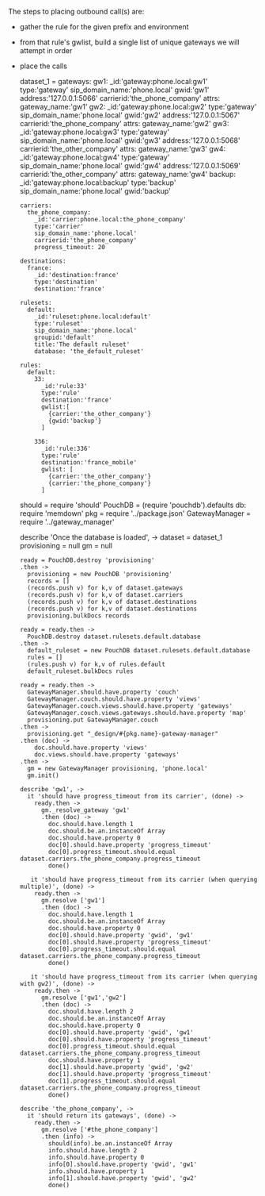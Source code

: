 The steps to placing outbound call(s) are:
- gather the rule for the given prefix and environment
- from that rule's gwlist, build a single list of unique gateways we will attempt in order
- place the calls

    dataset_1 =
      gateways:
        gw1:
          _id:'gateway:phone.local:gw1'
          type:'gateway'
          sip_domain_name:'phone.local'
          gwid:'gw1'
          address:'127.0.0.1:5066'
          carrierid:'the_phone_company'
          attrs:
            gateway_name:'gw1'
        gw2:
          _id:'gateway:phone.local:gw2'
          type:'gateway'
          sip_domain_name:'phone.local'
          gwid:'gw2'
          address:'127.0.0.1:5067'
          carrierid:'the_phone_company'
          attrs:
            gateway_name:'gw2'
        gw3:
          _id:'gateway:phone.local:gw3'
          type:'gateway'
          sip_domain_name:'phone.local'
          gwid:'gw3'
          address:'127.0.0.1:5068'
          carrierid:'the_other_company'
          attrs:
            gateway_name:'gw3'
        gw4:
          _id:'gateway:phone.local:gw4'
          type:'gateway'
          sip_domain_name:'phone.local'
          gwid:'gw4'
          address:'127.0.0.1:5069'
          carrierid:'the_other_company'
          attrs:
            gateway_name:'gw4'
        backup:
          _id:'gateway:phone.local:backup'
          type:'backup'
          sip_domain_name:'phone.local'
          gwid:'backup'

      carriers:
        the_phone_company:
          _id:'carrier:phone.local:the_phone_company'
          type:'carrier'
          sip_domain_name:'phone.local'
          carrierid:'the_phone_company'
          progress_timeout: 20

      destinations:
        france:
          _id:'destination:france'
          type:'destination'
          destination:'france'

      rulesets:
        default:
          _id:'ruleset:phone.local:default'
          type:'ruleset'
          sip_domain_name:'phone.local'
          groupid:'default'
          title:'The default ruleset'
          database: 'the_default_ruleset'

      rules:
        default:
          33:
            _id:'rule:33'
            type:'rule'
            destination:'france'
            gwlist:[
              {carrier:'the_other_company'}
              {gwid:'backup'}
            ]

          336:
            _id:'rule:336'
            type:'rule'
            destination:'france_mobile'
            gwlist: [
              {carrier:'the_other_company'}
              {carrier:'the_phone_company'}
            ]

    should = require 'should'
    PouchDB = (require 'pouchdb').defaults db: require 'memdown'
    pkg = require '../package.json'
    GatewayManager = require '../gateway_manager'

    describe 'Once the database is loaded', ->
      dataset = dataset_1
      provisioning = null
      gm = null

      ready = PouchDB.destroy 'provisioning'
      .then ->
        provisioning = new PouchDB 'provisioning'
        records = []
        (records.push v) for k,v of dataset.gateways
        (records.push v) for k,v of dataset.carriers
        (records.push v) for k,v of dataset.destinations
        (records.push v) for k,v of dataset.destinations
        provisioning.bulkDocs records

      ready = ready.then ->
        PouchDB.destroy dataset.rulesets.default.database
      .then ->
        default_ruleset = new PouchDB dataset.rulesets.default.database
        rules = []
        (rules.push v) for k,v of rules.default
        default_ruleset.bulkDocs rules

      ready = ready.then ->
        GatewayManager.should.have.property 'couch'
        GatewayManager.couch.should.have.property 'views'
        GatewayManager.couch.views.should.have.property 'gateways'
        GatewayManager.couch.views.gateways.should.have.property 'map'
        provisioning.put GatewayManager.couch
      .then ->
        provisioning.get "_design/#{pkg.name}-gateway-manager"
      .then (doc) ->
          doc.should.have.property 'views'
          doc.views.should.have.property 'gateways'
      .then ->
        gm = new GatewayManager provisioning, 'phone.local'
        gm.init()

      describe 'gw1', ->
        it 'should have progress_timeout from its carrier', (done) ->
          ready.then ->
            gm._resolve_gateway 'gw1'
            .then (doc) ->
              doc.should.have.length 1
              doc.should.be.an.instanceOf Array
              doc.should.have.property 0
              doc[0].should.have.property 'progress_timeout'
              doc[0].progress_timeout.should.equal dataset.carriers.the_phone_company.progress_timeout
              done()

         it 'should have progress_timeout from its carrier (when querying multiple)', (done) ->
          ready.then ->
            gm.resolve ['gw1']
            .then (doc) ->
              doc.should.have.length 1
              doc.should.be.an.instanceOf Array
              doc.should.have.property 0
              doc[0].should.have.property 'gwid', 'gw1'
              doc[0].should.have.property 'progress_timeout'
              doc[0].progress_timeout.should.equal dataset.carriers.the_phone_company.progress_timeout
              done()

         it 'should have progress_timeout from its carrier (when querying with gw2)', (done) ->
          ready.then ->
            gm.resolve ['gw1','gw2']
            .then (doc) ->
              doc.should.have.length 2
              doc.should.be.an.instanceOf Array
              doc.should.have.property 0
              doc[0].should.have.property 'gwid', 'gw1'
              doc[0].should.have.property 'progress_timeout'
              doc[0].progress_timeout.should.equal dataset.carriers.the_phone_company.progress_timeout
              doc.should.have.property 1
              doc[1].should.have.property 'gwid', 'gw2'
              doc[1].should.have.property 'progress_timeout'
              doc[1].progress_timeout.should.equal dataset.carriers.the_phone_company.progress_timeout
              done()

      describe 'the_phone_company', ->
        it 'should return its gateways', (done) ->
          ready.then ->
            gm.resolve ['#the_phone_company']
            .then (info) ->
              should(info).be.an.instanceOf Array
              info.should.have.length 2
              info.should.have.property 0
              info[0].should.have.property 'gwid', 'gw1'
              info.should.have.property 1
              info[1].should.have.property 'gwid', 'gw2'
              done()
